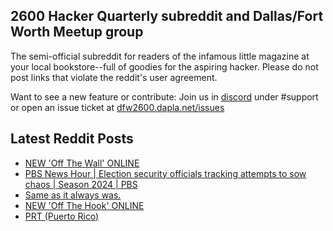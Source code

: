 ## 2600 Hacker Quarterly subreddit and Dallas/Fort Worth Meetup group
The semi-official subreddit for readers of the infamous little magazine at your local bookstore--full of goodies for the aspiring hacker. Please do not post links that violate the reddit's user agreement.

Want to see a new feature or contribute: 
Join us in [discord](https://dfw2600.dapla.net/chat) under #support or open an issue ticket at [dfw2600.dapla.net/issues](https://dfw2600.dapla.net/issues)

## Latest Reddit Posts
<!-- BLOG-POST-LIST:START -->
- [NEW 'Off The Wall' ONLINE](https://2600.com/wall/05-11-2024)
- [PBS News Hour | Election security officials tracking attempts to sow chaos | Season 2024 | PBS](https://www.reddit.com/r/2600/comments/1gjz9pb/pbs_news_hour_election_security_officials/)
- [Same as it always was.](https://www.reddit.com/r/2600/comments/1gi8dlo/same_as_it_always_was/)
- [NEW 'Off The Hook' ONLINE](https://2600.com/hook/30-10-2024)
- [PRT (Puerto Rico)](https://www.reddit.com/r/2600/comments/1ge84pg/prt_puerto_rico/)
<!-- BLOG-POST-LIST:END -->
